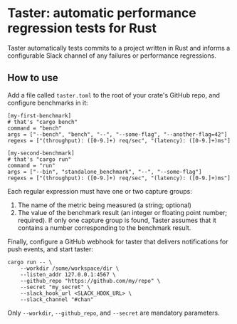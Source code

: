# Taster: automatic performance regression tests for Rust

Taster automatically tests commits to a project written in Rust and informs a
configurable Slack channel of any failures or performance regressions.

## How to use

Add a file called `taster.toml` to the root of your crate's GitHub repo, and
configure benchmarks in it:

```
[my-first-benchmark]
# that's "cargo bench"
command = "bench"
args = ["--bench", "bench", "--", "--some-flag", "--another-flag=42"]
regexs = ["(throughput): ([0-9.]+) req/sec", "(latency): ([0-9.]+)ms"]

[my-second-benchmark]
# that's "cargo run"
command = "run"
args = ["--bin", "standalone_benchmark", "--", "--some-flag"]
regexs = ["(throughput): ([0-9.]+) req/sec", "(latency): ([0-9.]+)ms"]

```
Each regular expression must have one or two capture groups:
 1. The name of the metric being measured (a string; optional)
 2. The value of the benchmark result (an integer or floating point number;
    required).
If only one capture group is found, Taster assumes that it contains a number
corresponding to the benchmark result.

Finally, configure a GitHub webhook for taster that delivers notifications for
push events, and start taster:

```
cargo run -- \
    --workdir /some/workspace/dir \
    --listen_addr 127.0.0.1:4567 \
    --github_repo "https://github.com/my/repo" \
    --secret "my_secret" \
    --slack_hook_url <SLACK_HOOK_URL> \
    --slack_channel "#chan"
```

Only `--workdir`, `--github_repo`, and `--secret` are mandatory parameters.
